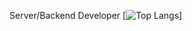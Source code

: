 Server/Backend Developer
[![Top Langs](https://github-readme-stats.vercel.app/api/top-langs/?username=heavvyrisem)]
